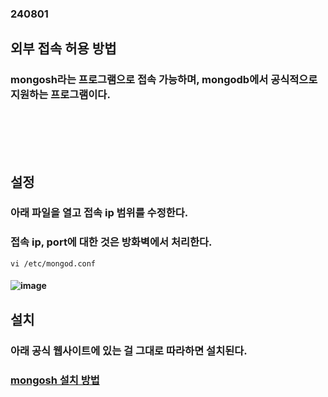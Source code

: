 ### 240801
## 외부 접속 허용 방법
### mongosh라는 프로그램으로 접속 가능하며, mongodb에서 공식적으로 지원하는 프로그램이다.
### <br/><br/><br/>

## 설정
### 아래 파일을 열고 접속 ip 범위를 수정한다.
### 접속 ip, port에 대한 것은 방화벽에서 처리한다.
```
vi /etc/mongod.conf
```
#### ![image](https://github.com/user-attachments/assets/ab1e680c-5cf3-4493-a7d3-d3f36d7e1e29)

## 설치
### 아래 공식 웹사이트에 있는 걸 그대로 따라하면 설치된다.
### [mongosh 설치 방법](https://www.mongodb.com/ko-kr/docs/mongodb-shell/install/)
